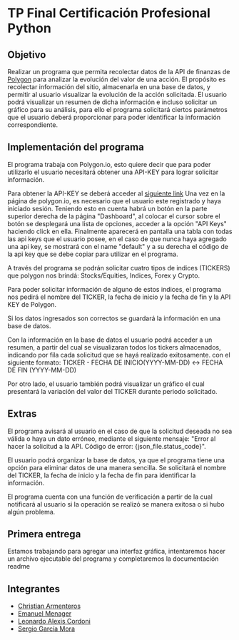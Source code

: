 # TP Final Certificación Profesional Python

## Objetivo

Realizar un programa que permita recolectar datos de la API de finanzas de [Polygon](https://polygon.io/) para analizar la evolución del valor de una acción. El propósito es recolectar información del sitio, almacenarla en una base de datos, y permitir al usuario visualizar la evolución de la acción solicitada. El usuario podrá visualizar un resumen de dicha información e incluso solicitar un gráfico para su análisis, para ello el programa solicitará ciertos parámetros que el usuario deberá proporcionar para poder identificar la información correspondiente.

## Implementación del programa

El programa trabaja con Polygon.io, esto quiere decir que para poder utilizarlo el usuario necesitará obtener una API-KEY para lograr solicitar información.

Para obtener la API-KEY se deberá acceder al [siguiente link](https://polygon.io/docs/stocks/getting-started)
Una vez en la página de polygon.io, es necesario que el usuario este registrado y haya iniciado sesión. Teniendo esto en cuenta habrá un botón en la parte superior derecha de la página "Dashboard", al colocar el cursor sobre el botón se desplegará una lista de opciones, acceder a la opción "API Keys" haciendo click en ella. Finalmente aparecerá en pantalla una tabla con todas las api keys que el usuario posee, en el caso de que nunca haya agregado una api key, se mostrará con el name "default" y a su derecha el código de la api key que se debe copiar para utilizar en el programa.

A través del programa se podrán solicitar cuatro tipos de indices (TICKERS) que polygon nos brindá: Stocks/Equities, Indices, Forex y Crypto.

Para poder solicitar información de alguno de estos indices, el programa nos pedirá el nombre del TICKER, la fecha de inicio y la fecha de fin y la API KEY de Polygon.

Si los datos ingresados son correctos se guardará la información en una base de datos.

Con la información en la base de datos el usuario podrá acceder a un resumen, a partir del cual se visualizaran todos los tickers almacenados, indicando por fila cada solicitud que se hayá realizado exitosamente. con el siguiente formato:
TICKER - FECHA DE INICIO(YYYY-MM-DD) <-> FECHA DE FIN (YYYY-MM-DD)

Por otro lado, el usuario también podrá visualizar un gráfico el cual presentará la variación del valor del TICKER durante periodo solicitado.

## Extras

El programa avisará al usuario en el caso de que la solicitud deseada no sea válida o haya un dato erróneo, mediante el siguiente mensaje: "Error al hacer la solicitud a la API. Código de error: {json_file.status_code}".

El usuario podrá organizar la base de datos, ya que el programa tiene una opción para eliminar datos de una manera sencilla. Se solicitará el nombre del TICKER, la fecha de inicio y la fecha de fin para identificar la información.

El programa cuenta con una función de verificación a partir de la cual notificará al usuario si la operación se realizó se manera exitosa o si hubo algún problema.


## Primera entrega
Estamos trabajando para agregar una interfaz gráfica, intentaremos hacer un archivo ejecutable del programa y completaremos la documentación readme


## Integrantes

* [Christian Armenteros](https://www.linkedin.com/in/carmenteros2001/)
* [Emanuel Menager](https://www.linkedin.com/in/emanuel-menager-785b41269/)
* [Leonardo Alexis Cordoni](https://www.linkedin.com/in/acordoni/)
* [Sergio García Mora](https://www.linkedin.com/in/sergiogarciamora/)